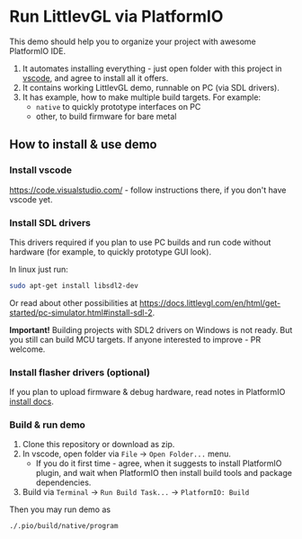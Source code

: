 # Run LittlevGL via PlatformIO

This demo should help you to organize your project with awesome PlatformIO IDE.

1. It automates installing everything - just open folder with this project in
   [vscode](https://code.visualstudio.com/), and agree to install all it offers.
2. It contains working LittlevGL demo, runnable on PC (via SDL drivers).
3. It has example, how to make multiple build targets. For example:
   - `native` to quickly prototype interfaces on PC
   - other, to build firmware for bare metal

## How to install & use demo

### Install vscode

https://code.visualstudio.com/ - follow instructions there, if you don't have
vscode yet.


### Install SDL drivers

This drivers required if you plan to use PC builds and run code without
hardware (for example, to quickly prototype GUI look).

In linux just run:

```sh
sudo apt-get install libsdl2-dev
```

Or read about other possibilities at https://docs.littlevgl.com/en/html/get-started/pc-simulator.html#install-sdl-2.

**Important!** Building projects with SDL2 drivers on Windows is not ready. But
you still can build MCU targets. If anyone interested to improve - PR welcome.


### Install flasher drivers (optional)

If you plan to upload firmware & debug hardware, read notes in PlatformIO
[install docs](http://docs.platformio.org/en/latest/installation.html#troubleshooting).


### Build & run demo

1. Clone this repository or download as zip.
2. In vscode, open folder via `File` -> `Open Folder...` menu.
   - If you do it first time - agree, when it suggests to install PlatformIO
     plugin, and wait when PlatformIO then install build tools and package
     dependencies.
3. Build via `Terminal` -> `Run Build Task...` -> `PlatformIO: Build`

Then you may run demo as

```sh
./.pio/build/native/program
```
